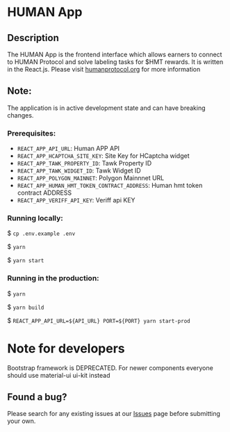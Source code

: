 # HUMAN App


## Description

The HUMAN App is the frontend interface which allows earners to connect to HUMAN Protocol and solve labeling tasks for $HMT rewards. 
It is written in the React.js. Please visit [humanprotocol.org](https://humanprotocol.org) for more information

## Note:
The application is in active development state and can have breaking changes.

### Prerequisites:

* `REACT_APP_API_URL`: Human APP API
* `REACT_APP_HCAPTCHA_SITE_KEY`: Site Key for HCaptcha widget
* `REACT_APP_TAWK_PROPERTY_ID`: Tawk Property ID
* `REACT_APP_TAWK_WIDGET_ID`: Tawk Widget ID
* `REACT_APP_POLYGON_MAINNET`: Polygon Mainnnet URL
* `REACT_APP_HUMAN_HMT_TOKEN_CONTRACT_ADDRESS`: Human hmt token contract ADDRESS
* `REACT_APP_VERIFF_API_KEY`: Veriff api KEY

### Running locally:
$ `cp .env.example .env`

$ `yarn`

$ `yarn start`

### Running in the production:
$ `yarn`

$ `yarn build`

$ `REACT_APP_API_URL=${API_URL} PORT=${PORT} yarn start-prod`


# Note for developers
Bootstrap framework is DEPRECATED. For newer components everyone should use material-ui ui-kit instead


## Found a bug?

Please search for any existing issues at our [Issues](https://github.com/humanprotocol/human-app/issues) page before submitting your own.
